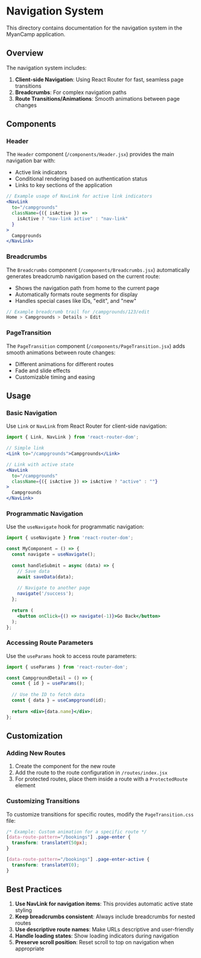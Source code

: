 # Navigation System

This directory contains documentation for the navigation system in the MyanCamp application.

## Overview

The navigation system includes:

1. **Client-side Navigation**: Using React Router for fast, seamless page transitions
2. **Breadcrumbs**: For complex navigation paths
3. **Route Transitions/Animations**: Smooth animations between page changes

## Components

### Header

The `Header` component (`/components/Header.jsx`) provides the main navigation bar with:

- Active link indicators
- Conditional rendering based on authentication status
- Links to key sections of the application

```jsx
// Example usage of NavLink for active link indicators
<NavLink 
  to="/campgrounds" 
  className={({ isActive }) => 
    isActive ? "nav-link active" : "nav-link"
  }
>
  Campgrounds
</NavLink>
```

### Breadcrumbs

The `Breadcrumbs` component (`/components/Breadcrumbs.jsx`) automatically generates breadcrumb navigation based on the current route:

- Shows the navigation path from home to the current page
- Automatically formats route segments for display
- Handles special cases like IDs, "edit", and "new"

```jsx
// Example breadcrumb trail for /campgrounds/123/edit
Home > Campgrounds > Details > Edit
```

### PageTransition

The `PageTransition` component (`/components/PageTransition.jsx`) adds smooth animations between route changes:

- Different animations for different routes
- Fade and slide effects
- Customizable timing and easing

## Usage

### Basic Navigation

Use `Link` or `NavLink` from React Router for client-side navigation:

```jsx
import { Link, NavLink } from 'react-router-dom';

// Simple link
<Link to="/campgrounds">Campgrounds</Link>

// Link with active state
<NavLink 
  to="/campgrounds"
  className={({ isActive }) => isActive ? "active" : ""}
>
  Campgrounds
</NavLink>
```

### Programmatic Navigation

Use the `useNavigate` hook for programmatic navigation:

```jsx
import { useNavigate } from 'react-router-dom';

const MyComponent = () => {
  const navigate = useNavigate();
  
  const handleSubmit = async (data) => {
    // Save data
    await saveData(data);
    
    // Navigate to another page
    navigate('/success');
  };
  
  return (
    <button onClick={() => navigate(-1)}>Go Back</button>
  );
};
```

### Accessing Route Parameters

Use the `useParams` hook to access route parameters:

```jsx
import { useParams } from 'react-router-dom';

const CampgroundDetail = () => {
  const { id } = useParams();
  
  // Use the ID to fetch data
  const { data } = useCampground(id);
  
  return <div>{data.name}</div>;
};
```

## Customization

### Adding New Routes

1. Create the component for the new route
2. Add the route to the route configuration in `/routes/index.jsx`
3. For protected routes, place them inside a route with a `ProtectedRoute` element

### Customizing Transitions

To customize transitions for specific routes, modify the `PageTransition.css` file:

```css
/* Example: Custom animation for a specific route */
[data-route-pattern="/bookings"] .page-enter {
  transform: translateY(50px);
}

[data-route-pattern="/bookings"] .page-enter-active {
  transform: translateY(0);
}
```

## Best Practices

1. **Use NavLink for navigation items**: This provides automatic active state styling
2. **Keep breadcrumbs consistent**: Always include breadcrumbs for nested routes
3. **Use descriptive route names**: Make URLs descriptive and user-friendly
4. **Handle loading states**: Show loading indicators during navigation
5. **Preserve scroll position**: Reset scroll to top on navigation when appropriate